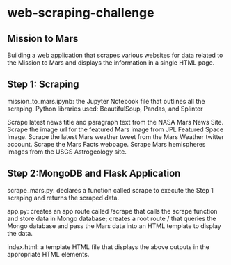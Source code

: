 # web-scraping-challenge
## Mission to Mars

Building a web application that scrapes various websites for data related to the Mission to Mars and displays the information in a single HTML page.

## Step 1: Scraping
mission_to_mars.ipynb: the Jupyter Notebook file that outlines all the scraping. Python libraries used: BeautifulSoup, Pandas, and Splinter

Scrape latest news title and paragraph text from the NASA Mars News Site.
Scrape the image url for the featured Mars image from JPL Featured Space Image.
Scrape the latest Mars weather tweet from the Mars Weather twitter account.
Scrape the Mars Facts webpage.
Scrape Mars hemispheres images from the USGS Astrogeology site.

## Step 2:MongoDB and Flask Application

scrape_mars.py: declares a function called scrape to execute the Step 1 scraping and returns the scraped data.

app.py: creates an app route called /scrape that calls the scrape function and store data in Mongo database; creates a root route / that queries the Mongo database and pass the Mars data into an HTML template to display the data.

index.html: a template HTML file that displays the above outputs in the appropriate HTML elements.
